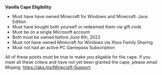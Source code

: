 **__Vanilla Cape Eligibility__**
- Must have have owned Minecraft for Windows and Minecraft: Java Edition
- Must have bought both yourself or redeemed them via gift code
- Must be on a single Microsoft account 
- Both must be owned before June 6th, 2022
- Must not have owned Minecraft for Windows via Xbox Family Sharing
- Must not had an active PC Gamepass Subscription

All of these points must be true to make you eligable for the cape. If you meet all these critera and have not yet been granted the cape, please email Mojang: https://aka.ms/Minecraft-Support.